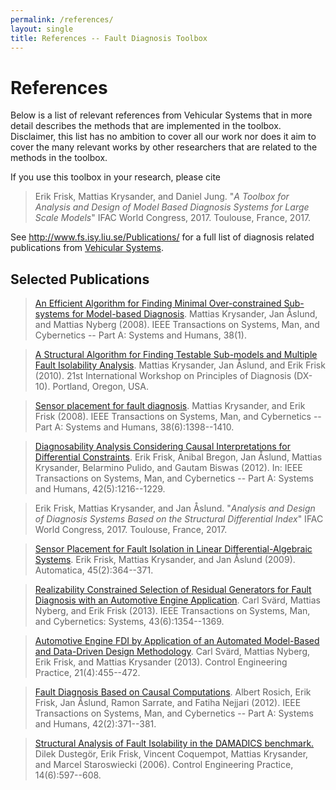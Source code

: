 ```yaml
---
permalink: /references/
layout: single
title: References -- Fault Diagnosis Toolbox
---
```

# References
Below is a list of relevant references from Vehicular Systems that in more
detail describes the methods that are implemented in the toolbox. Disclaimer, this list has no
ambition to cover all our work nor does it aim to cover the many relevant works
by other researchers that are related to the methods in the toolbox.

If you use this toolbox in your research, please cite
> Erik Frisk, Mattias Krysander, and Daniel Jung. "_A Toolbox for Analysis and Design of
Model Based Diagnosis Systems for Large Scale Models_" IFAC World Congress, 2017.
Toulouse, France, 2017.

See <http://www.fs.isy.liu.se/Publications/> for a full list of diagnosis
related publications from [Vehicular Systems](http://www.fs.isy.liu.se/).

## Selected Publications

> [An Efficient Algorithm for Finding Minimal Over-constrained Sub-systems
for Model-based Diagnosis](http://dx.doi.org/10.1109/TSMCA.2007.909555).
Mattias Krysander, Jan Åslund, and Mattias Nyberg (2008).
IEEE Transactions on Systems, Man, and Cybernetics -- Part A: Systems and Humans, 38(1).

> [A Structural Algorithm for Finding Testable Sub-models and Multiple Fault
Isolability Analysis](http://www.fs.isy.liu.se/en/Publications/Articles/DX_10_MK_JA_EF.pdf).
Mattias Krysander, Jan Åslund, and Erik Frisk (2010).
21st International Workshop on Principles of Diagnosis (DX-10). Portland, Oregon, USA.

> [Sensor placement for fault diagnosis](http://dx.doi.org/10.1109/TSMCA.2008.2003968).
Mattias Krysander, and Erik Frisk (2008).
IEEE Transactions on Systems, Man, and Cybernetics -- Part A: Systems and Humans, 38(6):1398--1410.

> [Diagnosability Analysis Considering Causal Interpretations for
Differential Constraints](http://dx.doi.org/10.1109/TSMCA.2012.2189877).
Erik Frisk, Anibal Bregon, Jan Åslund, Mattias Krysander, Belarmino Pulido, and Gautam Biswas (2012).
In: IEEE Transactions on Systems, Man, and Cybernetics -- Part A: Systems and Humans, 42(5):1216--1229.

> Erik Frisk, Mattias Krysander, and Jan Åslund. "_Analysis and Design of
Diagnosis Systems Based on the Structural Differential Index_" IFAC World
Congress, 2017. Toulouse, France, 2017.

> [Sensor Placement for Fault Isolation in Linear Differential-Algebraic
Systems](http://dx.doi.org/10.1016/j.automatica.2008.08.013).
Erik Frisk, Mattias Krysander, and Jan Åslund (2009).
Automatica, 45(2):364--371.

> [Realizability Constrained Selection of Residual Generators for Fault
Diagnosis with an Automotive Engine Application](http://dx.doi.org/10.1109/TSMC.2013.2258906).
Carl Svärd, Mattias Nyberg, and Erik Frisk (2013).
IEEE Transactions on Systems, Man, and Cybernetics: Systems, 43(6):1354--1369.

> [Automotive Engine FDI by Application of an Automated Model-Based and
Data-Driven Design Methodology](http://dx.doi.org/10.1016/j.conengprac.2012.12.006).
Carl Svärd, Mattias Nyberg, Erik Frisk, and Mattias Krysander (2013).
Control Engineering Practice, 21(4):455--472.

> [Fault Diagnosis Based on Causal Computations](http://dx.doi.org/10.1109/TSMCA.2011.2164063).
Albert Rosich, Erik Frisk, Jan Åslund, Ramon Sarrate, and Fatiha Nejjari (2012).
IEEE Transactions on Systems, Man, and Cybernetics -- Part A: Systems and Humans, 42(2):371--381.

> [Structural Analysis of Fault Isolability in the DAMADICS benchmark.](http://dx.doi.org/10.1016/j.conengprac.2005.04.008)
Dilek Dustegör, Erik Frisk, Vincent Coquempot, Mattias Krysander, and Marcel Staroswiecki (2006).
Control Engineering Practice, 14(6):597--608.
